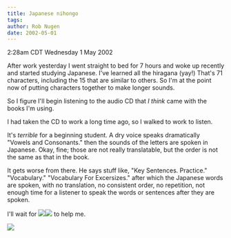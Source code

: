 ```yaml
---
title: Japanese nihongo
tags: 
author: Rob Nugen
date: 2002-05-01
---
```


<title></title>
<p class=date>2:28am CDT Wednesday 1 May 2002</p>

<p>After work yesterday I went straight to bed for 7 hours and woke up
recently and started studying Japanese.  I've learned all the hiragana
(yay!)  That's 71 characters, including the 15 that are similar to
others.  So I'm at the point now of putting characters together to
make longer sounds.</p>

<p>So I figure I'll begin listening to the audio CD that <em>I
think</em> came with the books I'm using.</p>

<p>I had taken the CD to work a long time ago, so I walked to work to
listen.</p>

<p>It's <em>terrible</em> for a beginning student.  A dry voice speaks
dramatically "Vowels and Consonants." then the sounds of the letters
are spoken in Japanese.  Okay, fine; those are not really
translatable, but the order is not the same as that in the book.</p>

<p>It gets worse from there. He says stuff like, "Key Sentences.  Practice."
"Vocabulary." "Vocabulary For Excersizes." after which the Japanese
words are spoken, with no translation, no consistent order, no
repetition, not enough time for a listener to speak the words or
sentences after they are spoken.</p>

<p>I'll wait for <img src="/images/peeps/Rie/li.jpg"><img src="/images/peeps/Rie/e.jpg"> to
help me.</p>

<p><img src='/images/rob/wL-ROB.gif'/></p>


